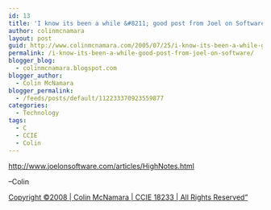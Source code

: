 ```yaml
---
id: 13
title: 'I know its been a while &#8211; good post from Joel on Software'
author: colinmcnamara
layout: post
guid: http://www.colinmcnamara.com/2005/07/25/i-know-its-been-a-while-good-post-from-joel-on-software/
permalink: /i-know-its-been-a-while-good-post-from-joel-on-software/
blogger_blog:
  - colinmcnamara.blogspot.com
blogger_author:
  - Colin McNamara
blogger_permalink:
  - /feeds/posts/default/112233370923559877
categories:
  - Technology
tags:
  - C
  - CCIE
  - Colin
---
```

<http://www.joelonsoftware.com/articles/HighNotes.html>

&#8211;Colin

[Copyright ©2008 | Colin McNamara | CCIE 18233 | All Rights Reserved&#8221;][1]

 [1]: http://www.colinmcnamara.com "Copyright ©2008 | Colin McNamara | CCIE 18233 | All Rights Reserved"